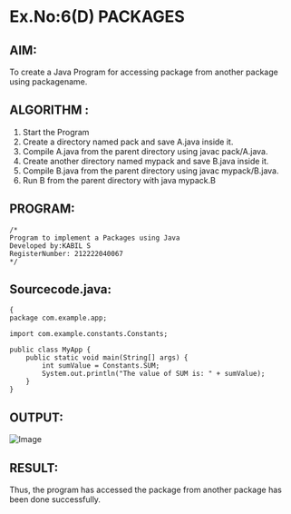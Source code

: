 # Ex.No:6(D) PACKAGES
## AIM:
  To create a Java Program for accessing package from another package using packagename.
 
## ALGORITHM :
1.	Start the Program
2.	Create a directory named pack and save A.java inside it.
2.	Compile A.java from the parent directory using javac pack/A.java.
3.	Create another directory named mypack and save B.java inside it.
4.	Compile B.java from the parent directory using javac mypack/B.java.
5.	Run B from the parent directory with java mypack.B


## PROGRAM:
 ```
/*
Program to implement a Packages using Java
Developed by:KABIL S
RegisterNumber: 212222040067
*/
```

## Sourcecode.java:
```
{
package com.example.app;

import com.example.constants.Constants;

public class MyApp {
    public static void main(String[] args) {
        int sumValue = Constants.SUM;
        System.out.println("The value of SUM is: " + sumValue);
    }
}
```
## OUTPUT:

![Image](https://github.com/user-attachments/assets/c967fc40-581f-47ef-b84b-c814b9fb6871)

## RESULT:
Thus, the program has accessed the package from another package has been done successfully.

